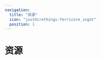 ```yaml
---
navigation:
  title: "资源"
  icon: "justdirethings:ferricore_ingot"
  position: 1
---
```


# 资源

<SubPages />